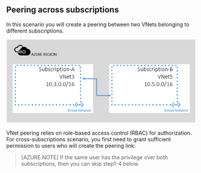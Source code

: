 ## Peering across subscriptions

In this scenario you will create a peering between two VNets belonging to different subscriptions.

![cross sub scenario](./media/virtual-networks-create-vnetpeering-scenario-crosssub-include/figure01.PNG)

VNet peering relies on role-based access control (RBAC) for authorization. For cross-subscriptions scenario, you first need to grant sufficient permission to users who will create the peering link:

> [AZURE.NOTE] If the same user has the privilege over both subscriptions, then you can skip step1-4 below.
